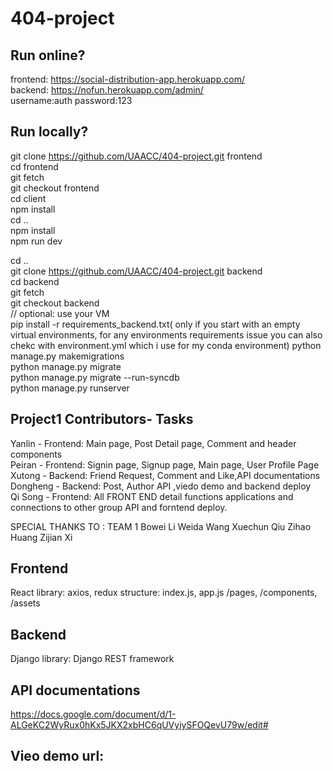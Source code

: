 # 404-project



## Run online?
frontend: https://social-distribution-app.herokuapp.com/<br/>
backend: https://nofun.herokuapp.com/admin/<br/>
username:auth
password:123


## Run locally?
git clone https://github.com/UAACC/404-project.git frontend <br/>
cd frontend<br/>
git fetch<br/>
git checkout frontend<br/>
cd client<br/>
npm install<br/>
cd ..<br/>
npm install<br/>
npm run dev<br/>

cd ..<br/>
git clone https://github.com/UAACC/404-project.git backend<br/>
cd backend<br/>
git fetch<br/>
git checkout backend<br/>
// optional: use your VM<br/>
pip install -r requirements_backend.txt( only if you start with an empty virtual environments, for any environments requirements issue you can also chekc with environment.yml which i use for my conda environment)
python manage.py makemigrations<br/>
python manage.py migrate<br/>
python manage.py migrate --run-syncdb<br/>
python manage.py runserver<br/>



## Project1 Contributors- Tasks
Yanlin - Frontend:  Main page, Post Detail page, Comment and header components <br />
Peiran - Frontend: Signin page, Signup page, Main page, User Profile Page<br />
Xutong - Backend: Friend Request, Comment and Like,API documentations <br />
Dongheng - Backend: Post, Author API ,viedo demo and backend deploy<br />
Qi Song - Frontend: All FRONT END  detail functions applications and connections to other group API and forntend deploy. <br />


SPECIAL THANKS TO :
TEAM 1
Bowei Li	Weida Wang	Xuechun Qiu	Zihao Huang	Zijian Xi

## Frontend
React
library: axios, redux
structure: index.js, app.js /pages, /components, /assets


## Backend
Django
library: Django REST framework

## API documentations
https://docs.google.com/document/d/1-ALGeKC2WyRux0hKx5JKX2xbHC6qUVyiySFOQevU79w/edit#

## Vieo demo url:



